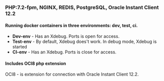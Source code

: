 ### PHP:7.2-fpm, NGINX, REDIS, PostgreSQL, Oracle Instant Client 12.2

#### Running docker containers in three environments: dev, test, ci.
* **Dev-env** - Has an Xdebug. Ports is open for access.
* **Test-env** - By default, Xdebug does't work. In debug mode, Xdebug is started
* **CI-env** - Has an Xdebug. Ports is close for access.

#### Includes OCI8 php extension
OCI8 - is extension for connection with Oracle Instant Client 12.2.
